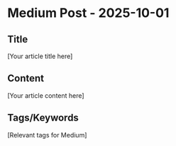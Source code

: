 # Medium Post - 2025-10-01

## Title
[Your article title here]

## Content
[Your article content here]

## Tags/Keywords
[Relevant tags for Medium]
